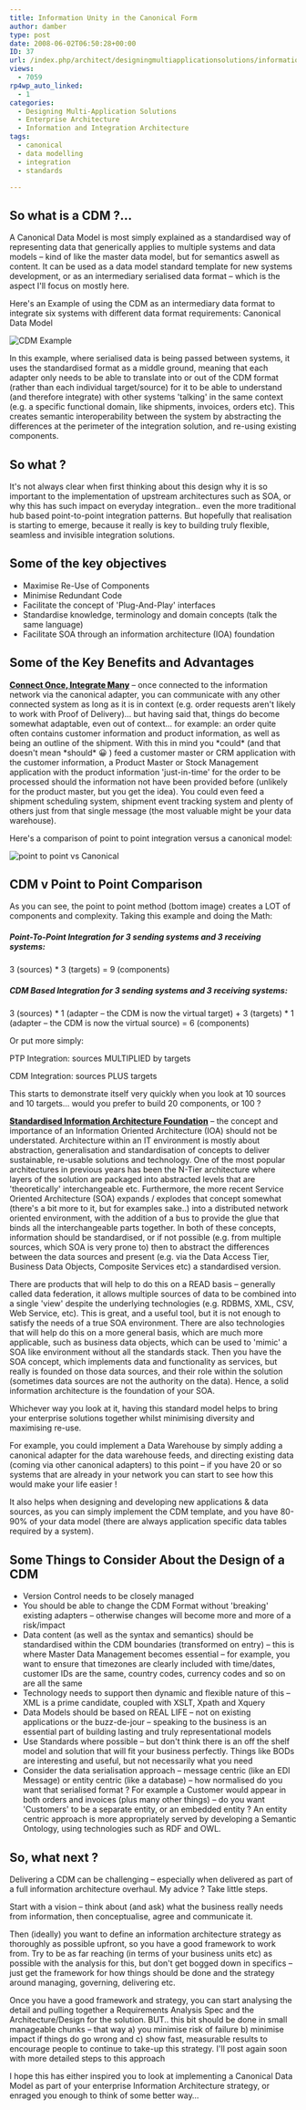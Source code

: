 ```yaml
---
title: Information Unity in the Canonical Form
author: damber
type: post
date: 2008-06-02T06:50:28+00:00
ID: 37
url: /index.php/architect/designingmultiapplicationsolutions/information-unity-in-the-canonical-form/
views:
  - 7059
rp4wp_auto_linked:
  - 1
categories:
  - Designing Multi-Application Solutions
  - Enterprise Architecture
  - Information and Integration Architecture
tags:
  - canonical
  - data modelling
  - integration
  - standards

---
```

## So what is a CDM ?… 

A Canonical Data Model is most simply explained as a standardised way of representing data that generically applies to multiple systems and data models – kind of like the master data model, but for semantics aswell as content. It can be used as a data model standard template for new systems development, or as an intermediary serialised data format – which is the aspect I'll focus on mostly here.

Here's an Example of using the CDM as an intermediary data format to integrate six systems with different data format requirements: Canonical Data Model

![CDM Example][1]

In this example, where serialised data is being passed between systems, it uses the standardised format as a middle ground, meaning that each adapter only needs to be able to translate into or out of the CDM format (rather than each individual target/source) for it to be able to understand (and therefore integrate) with other systems 'talking' in the same context (e.g. a specific functional domain, like shipments, invoices, orders etc). This creates semantic interoperability between the system by abstracting the differences at the perimeter of the integration solution, and re-using existing components.

## So what ?

It's not always clear when first thinking about this design why it is so important to the implementation of upstream architectures such as SOA, or why this has such impact on everyday integration.. even the more traditional hub based point-to-point integration patterns. But hopefully that realisation is starting to emerge, because it really is key to building truly flexible, seamless and invisible integration solutions.

## Some of the key objectives

  * Maximise Re-Use of Components
  * Minimise Redundant Code
  * Facilitate the concept of 'Plug-And-Play' interfaces
  * Standardise knowledge, terminology and domain concepts (talk the same language)
  * Facilitate SOA through an information architecture (IOA) foundation

## Some of the Key Benefits and Advantages

<span style="font-weight:800;text-decoration:underline;">Connect Once, Integrate Many</span> – once connected to the information network via the canonical adapter, you can communicate with any other connected system as long as it is in context (e.g. order requests aren't likely to work with Proof of Delivery)… but having said that, things do become somewhat adaptable, even out of context… for example: an order quite often contains customer information and product information, as well as being an outline of the shipment. With this in mind you \*could\* (and that doesn't mean \*should\* 😀 ) feed a customer master or CRM application with the customer information, a Product Master or Stock Management application with the product information 'just-in-time' for the order to be processed should the information not have been provided before (unlikely for the product master, but you get the idea). You could even feed a shipment scheduling system, shipment event tracking system and plenty of others just from that single message (the most valuable might be your data warehouse).

Here's a comparison of point to point integration versus a canonical model:

![point to point vs Canonical][2]

## CDM v Point to Point Comparison

As you can see, the point to point method (bottom image) creates a LOT of components and complexity. Taking this example and doing the Math:

##### Point-To-Point Integration for 3 sending systems and 3 receiving systems:

3 (sources) * 3 (targets) = 9 (components)

##### CDM Based Integration for 3 sending systems and 3 receiving systems:

3 (sources) \* 1 (adapter – the CDM is now the virtual target) + 3 (targets) \* 1 (adapter – the CDM is now the virtual source) = 6 (components)

Or put more simply:
  
PTP Integration: sources MULTIPLIED by targets
  
CDM Integration: sources PLUS targets 

This starts to demonstrate itself very quickly when you look at 10 sources and 10 targets… would you prefer to build 20 components, or 100 ?

<span style="font-weight:800;text-decoration:underline;">Standardised Information Architecture Foundation</span> – the concept and importance of an Information Oriented Architecture (IOA) should not be understated. Architecture within an IT environment is mostly about abstraction, generalisation and standardisation of concepts to deliver sustainable, re-usable solutions and technology. One of the most popular architectures in previous years has been the N-Tier architecture where layers of the solution are packaged into abstracted levels that are 'theoretically' interchangeable etc. Furthermore, the more recent Service Oriented Architecture (SOA) expands / explodes that concept somewhat (there's a bit more to it, but for examples sake..) into a distributed network oriented environment, with the addition of a bus to provide the glue that binds all the interchangeable parts together. In both of these concepts, information should be standardised, or if not possible (e.g. from multiple sources, which SOA is very prone to) then to abstract the differences between the data sources and present (e.g. via the Data Access Tier, Business Data Objects, Composite Services etc) a standardised version.

There are products that will help to do this on a READ basis – generally called data federation, it allows multiple sources of data to be combined into a single 'view' despite the underlying technologies (e.g. RDBMS, XML, CSV, Web Service, etc). This is great, and a useful tool, but it is not enough to satisfy the needs of a true SOA environment. There are also technologies that will help do this on a more general basis, which are much more applicable, such as business data objects, which can be used to 'mimic' a SOA like environment without all the standards stack. Then you have the SOA concept, which implements data and functionality as services, but really is founded on those data sources, and their role within the solution (sometimes data sources are not the authority on the data). Hence, a solid information architecture is the foundation of your SOA.

Whichever way you look at it, having this standard model helps to bring your enterprise solutions together whilst minimising diversity and maximising re-use.

For example, you could implement a Data Warehouse by simply adding a canonical adapter for the data warehouse feeds, and directing existing data (coming via other canonical adapters) to this point – if you have 20 or so systems that are already in your network you can start to see how this would make your life easier !

It also helps when designing and developing new applications & data sources, as you can simply implement the CDM template, and you have 80-90% of your data model (there are always application specific data tables required by a system). 

## Some Things to Consider About the Design of a CDM

  * Version Control needs to be closely managed
  * You should be able to change the CDM Format without 'breaking' existing adapters – otherwise changes will become more and more of a risk/impact
  * Data content (as well as the syntax and semantics) should be standardised within the CDM boundaries (transformed on entry) – this is where Master Data Management becomes essential – for example, you want to ensure that timezones are clearly included with time/dates, customer IDs are the same, country codes, currency codes and so on are all the same
  * Technology needs to support then dynamic and flexible nature of this – XML is a prime candidate, coupled with XSLT, Xpath and Xquery
  * Data Models should be based on REAL LIFE – not on existing applications or the buzz-de-jour – speaking to the business is an essential part of building lasting and truly representational models
  * Use Standards where possible – but don't think there is an off the shelf model and solution that will fit your business perfectly. Things like BODs are interesting and useful, but not necessarily what you need
  * Consider the data serialisation approach – message centric (like an EDI Message) or entity centric (like a database) – how normalised do you want that serialised format ? For example a Customer would appear in both orders and invoices (plus many other things) – do you want 'Customers' to be a separate entity, or an embedded entity ? An entity centric approach is more appropriately served by developing a Semantic Ontology, using technologies such as RDF and OWL.

## So, what next ?

Delivering a CDM can be challenging – especially when delivered as part of a full information architecture overhaul. My advice ? Take little steps.

Start with a vision – think about (and ask) what the business really needs from information, then conceptualise, agree and communicate it.

Then (ideally) you want to define an information architecture strategy as thoroughly as possible upfront, so you have a good framework to work from. Try to be as far reaching (in terms of your business units etc) as possible with the analysis for this, but don't get bogged down in specifics – just get the framework for how things should be done and the strategy around managing, governing, delivering etc. 

Once you have a good framework and strategy, you can start analysing the detail and pulling together a Requirements Analysis Spec and the Architecture/Design for the solution. BUT.. this bit should be done in small manageable chunks – that way a) you minimise risk of failure b) minimise impact if things do go wrong and c) show fast, measurable results to encourage people to continue to take-up this strategy. I'll post again soon with more detailed steps to this approach

I hope this has either inspired you to look at implementing a Canonical Data Model as part of your enterprise Information Architecture strategy, or enraged you enough to think of some better way…

 [1]: http://www.damber.net/blog/files/imgs/canonical_diagram_simple.gif
 [2]: http://www.damber.net/blog/files/imgs/ptp_v_cdm.gif